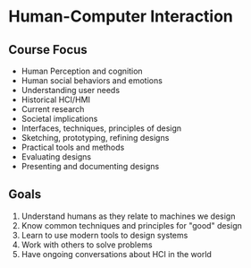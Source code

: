 # Human-Computer Interaction

## Course Focus  

- Human Perception and cognition  
- Human social behaviors and emotions  
- Understanding user needs  
- Historical HCI/HMI  
- Current research  
- Societal implications  
- Interfaces, techniques, principles of design  
- Sketching, prototyping, refining designs  
- Practical tools and methods  
- Evaluating designs  
- Presenting and documenting designs  

## Goals  

1. Understand humans as they relate to machines we design  
2. Know common techniques and principles for "good" design  
3. Learn to use modern tools to design systems  
4. Work with others to solve problems  
5. Have ongoing conversations about HCI in the world  
